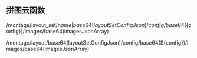 ## 拼图云函数




/montage/layout_set/${name}|base64(layoutSetConfigJson)/config/base64(${config})/images/base64(imagesJsonArray)

/montage/layout/base64(layoutSetConfigJson)/config/base64(${config})/images/base64(imagesJsonArray)